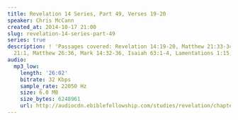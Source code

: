 ```yaml
---
title: Revelation 14 Series, Part 49, Verses 19-20
speaker: Chris McCann
created_at: 2014-10-17 21:00
slug: revelation-14-series-part-49
series: true
description: ! 'Passages covered: Revelation 14:19-20, Matthew 21:33-34,37-41, 1 Kings
  21:1, Matthew 26:36, Mark 14:32-36, Isaiah 63:1-4, Lamentations 1:15, Joel 3:13.'
audio:
  mp3_low:
    length: '26:02'
    bitrate: 32 Kbps
    sample_rate: 22050 Hz
    size: 6.0 MB
    size_bytes: 6248961
    url: http://audiocdn.ebiblefellowship.com/studies/revelation/chapter-14/2014.10.17_McCann_-_Revelation_14_Series_Part_49.mp3
---
```

